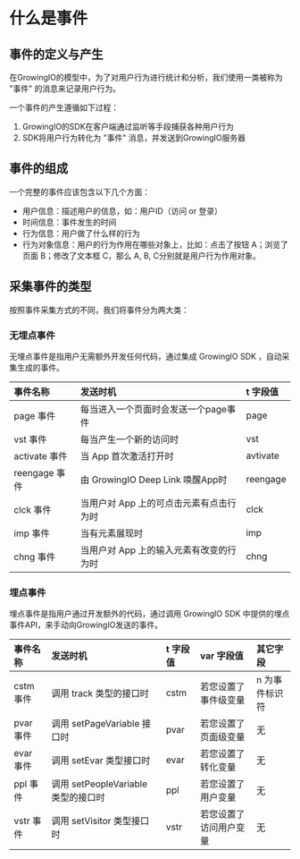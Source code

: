 # 什么是事件

## 事件的定义与产生 <a id="shi-jian-de-ding-yi-yu-chan-sheng"></a>

在GrowingIO的模型中，为了对用户行为进行统计和分析，我们使用一类被称为 "事件" 的消息来记录用户行为。‌

一个事件的产生遵循如下过程：‌

1. GrowingIO的SDK在客户端通过监听等手段捕获各种用户行为
2. SDK将用户行为转化为 "事件" 消息，并发送到GrowingIO服务器

## 事件的组成 <a id="shi-jian-de-zu-cheng"></a>

一个完整的事件应该包含以下几个方面：‌

* 用户信息：描述用户的信息，如：用户ID（访问 or 登录）
* 时间信息：事件发生的时间
* 行为信息：用户做了什么样的行为
* 行为对象信息：用户的行为作用在哪些对象上，比如：点击了按钮 A；浏览了页面 B；修改了文本框 C，那么 A, B, C分别就是用户行为作用对象。

## 采集事件的类型 <a id="shi-jian-de-lei-xing"></a>

按照事件采集方式的不同，我们将事件分为两大类：‌

### 无埋点事件 <a id="wu-mai-dian-shi-jian"></a>

‌无埋点事件是指用户无需额外开发任何代码，通过集成 GrowingIO SDK ，自动采集生成的事件‌。

| 事件名称 | 发送时机 | t 字段值 |
| :--- | :--- | :--- |
| page 事件 | 每当进入一个页面时会发送一个page事件 | page |
| vst 事件 | 每当产生一个新的访问时 | vst |
| activate 事件 | 当 App 首次激活打开时 | avtivate |
| reengage 事件 | 由 GrowingIO Deep Link 唤醒App时 | reengage |
| clck 事件 | 当用户对 App 上的可点击元素有点击行为时 | clck |
| imp 事件 | 当有元素展现时 | imp |
| chng 事件 | 当用户对 App 上的输入元素有改变的行为时 | chng |

### 埋点事件 <a id="mai-dian-shi-jian"></a>

埋点事件是指用户通过开发额外的代码，通过调用 GrowingIO SDK 中提供的埋点事件API，来手动向GrowingIO发送的事件。

| 事件名称 | 发送时机 | t 字段值 | var 字段值 | 其它字段 |
| :--- | :--- | :--- | :--- | :--- |
| cstm 事件 | 调用 track 类型的接口时 | cstm | 若您设置了事件级变量 | n 为事件标识符 |
| pvar 事件 | 调用 setPageVariable 接口时 | pvar | 若您设置了页面级变量 | 无 |
| evar 事件 | 调用 setEvar 类型接口时 | evar | 若您设置了转化变量 | 无 |
| ppl 事件 | 调用 setPeopleVariable 类型的接口时 | ppl | 若您设置了用户变量 | 无 |
| vstr 事件 | 调用 setVisitor 类型接口时 | vstr | 若您设置了访问用户变量 | 无 |

